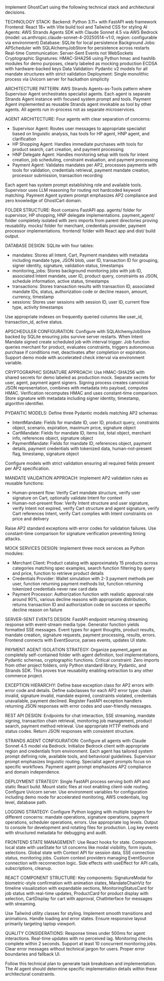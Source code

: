 Implement GhostCart using the following technical stack and architectural decisions.

TECHNOLOGY STACK:
Backend: Python 3.11+ with FastAPI web framework
Frontend: React 18+ with Vite build tool and Tailwind CSS for styling
AI Agents: AWS Strands Agents SDK with Claude Sonnet 4.5 via AWS Bedrock (model: us.anthropic.claude-sonnet-4-20250514-v1:0, region: configurable via environment)
Database: SQLite for local persistence
Background Jobs: APScheduler with SQLAlchemyJobStore for persistence across restarts
Real-time Communication: Server-Sent Events not WebSockets
Cryptographic Signatures: HMAC-SHA256 using Python hmac and hashlib modules for demo purposes, clearly labeled as mocking production ECDSA with hardware-backed keys
Data Validation: Pydantic v2 models for all mandate structures with strict validation
Deployment: Single monolithic process via Uvicorn server for hackathon simplicity

ARCHITECTURE PATTERN:
AWS Strands Agents-as-Tools pattern where Supervisor Agent orchestrates specialist agents. Each agent is separate Strands Agent instance with focused system prompt and tools. Payment Agent implemented as reusable Strands agent invokable as tool by other agents. All agents run in-process not as separate microservices.

AGENT ARCHITECTURE:
Four agents with clear separation of concerns:
- Supervisor Agent: Routes user messages to appropriate specialist based on linguistic analysis, has tools for HP agent, HNP agent, and clarification
- HP Shopping Agent: Handles immediate purchases with tools for product search, cart creation, and payment processing
- HNP Delegate Agent: Handles monitoring setup with tools for intent creation, job scheduling, constraint evaluation, and payment processing
- Payment Agent: Validates mandates per AP2, processes payments with tools for validation, credentials retrieval, payment mandate creation, processor submission, transaction recording

Each agent has system prompt establishing role and available tools. Supervisor uses LLM reasoning for routing not hardcoded keyword matching. Payment Agent system prompt emphasizes AP2 compliance and zero knowledge of GhostCart domain.

FOLDER STRUCTURE:
Root contains FastAPI app. agents/ folder for supervisor, HP shopping, HNP delegate implementations. payment_agent/ folder completely isolated with zero imports from parent directories proving reusability. mocks/ folder for merchant, credentials provider, payment processor implementations. frontend/ folder with React app and dist/ build output.

DATABASE DESIGN:
SQLite with four tables:
- mandates: Stores all Intent, Cart, Payment mandates with metadata including mandate type, JSON blob, user ID, transaction ID for grouping, signer identity, signature, validation status, timestamps
- monitoring_jobs: Stores background monitoring jobs with job ID, associated Intent mandate, user ID, product query, constraints as JSON, schedule information, active status, timestamps
- transactions: Stores transaction results with transaction ID, associated mandate IDs, status, authorization code or decline reason, amount, currency, timestamp
- sessions: Stores user sessions with session ID, user ID, current flow type, activity timestamps

Use appropriate indexes on frequently queried columns like user_id, transaction_id, active status.

APSCHEDULER CONFIGURATION:
Configure with SQLAlchemyJobStore backed by SQLite ensuring jobs survive server restarts. When Intent Mandate signed create scheduled job with interval trigger. Job function queries merchant for product, evaluates constraints, triggers autonomous purchase if conditions met, deactivates after completion or expiration. Support demo mode with accelerated check interval via environment variable.

CRYPTOGRAPHIC SIGNATURE APPROACH:
Use HMAC-SHA256 with shared secrets for demo labeled as production mock. Separate secrets for user, agent, payment agent signers. Signing process creates canonical JSON representation, combines with metadata into payload, computes HMAC. Verification recomputes HMAC and uses constant-time comparison. Store signature with metadata including signer identity, timestamp, algorithm identifier.

PYDANTIC MODELS:
Define three Pydantic models matching AP2 schemas:
- IntentMandate: Fields for mandate ID, user ID, product query, constraints object, scenario, expiration, maximum price, signature object
- CartMandate: Fields for mandate ID, items list, total object, merchant info, references object, signature object
- PaymentMandate: Fields for mandate ID, references object, payment details, payment credentials with tokenized data, human-not-present flag, timestamp, signature object

Configure models with strict validation ensuring all required fields present per AP2 specification.

MANDATE VALIDATION APPROACH:
Implement AP2 validation rules as reusable functions:
- Human-present flow: Verify Cart mandate structure, verify user signature on Cart, optionally validate Intent for context
- Human-not-present flow: Verify Intent structure and user signature, verify Intent not expired, verify Cart structure and agent signature, verify Cart references Intent, verify Cart complies with Intent constraints on price and delivery

Raise AP2 standard exceptions with error codes for validation failures. Use constant-time comparison for signature verification preventing timing attacks.

MOCK SERVICES DESIGN:
Implement three mock services as Python modules:
- Merchant Client: Product catalog with approximately 15 products across categories matching spec examples, search function filtering by query and price, function to retrieve product details
- Credentials Provider: Wallet simulation with 2-3 payment methods per user, function returning payment methods list, function returning tokenized credentials never raw card data
- Payment Processor: Authorization function with realistic approval rate around 90%, various decline reasons with appropriate distribution, returns transaction ID and authorization code on success or specific decline reason on failure

SERVER-SENT EVENTS DESIGN:
FastAPI endpoint returning streaming response with event-stream media type. Generator function yields formatted SSE messages. Event types for agent thoughts, product results, mandate creation, signature requests, payment processing, results, errors. Frontend connects with EventSource, parses events, updates UI state.

PAYMENT AGENT ISOLATION STRATEGY:
Organize payment_agent as completely self-contained folder with agent definition, tool implementations, Pydantic schemas, cryptographic functions. Critical constraint: Zero imports from other project folders, only Python standard library, Pydantic, and Strands SDK. This proves true reusability enabling extraction to any other commerce project.

EXCEPTION HIERARCHY:
Define base exception class for AP2 errors with error code and details. Define subclasses for each AP2 error type: chain invalid, signature invalid, mandate expired, constraints violated, credentials unavailable, payment declined. Register FastAPI exception handlers returning JSON responses with error codes and user-friendly messages.

REST API DESIGN:
Endpoints for chat interaction, SSE streaming, mandate signing, transaction chain retrieval, monitoring job management, product search, payment method retrieval. Use appropriate HTTP methods and status codes. Return JSON responses with consistent structure.

STRANDS AGENT CONFIGURATION:
Configure all agents with Claude Sonnet 4.5 model via Bedrock. Initialize Bedrock client with appropriate region and credentials from environment. Each agent has tailored system prompt defining role, available tools, and behavioral guidelines. Supervisor prompt emphasizes linguistic routing. Specialist agent prompts focus on specific workflows. Payment agent prompt emphasizes AP2 compliance and domain independence.

DEPLOYMENT STRATEGY:
Single FastAPI process serving both API and static React build. Mount static files at root enabling client-side routing. Configure Uvicorn server. Use environment variables for configuration including demo mode for accelerated monitoring, AWS credentials, log level, database path.

LOGGING STRATEGY:
Configure Python logging with multiple loggers for different concerns: mandate operations, signature operations, payment operations, scheduler operations, errors. Use appropriate log levels. Output to console for development and rotating files for production. Log key events with structured metadata for debugging and audit.

FRONTEND STATE MANAGEMENT:
Use React hooks for state. Component-local state with useState for UI concerns like modal visibility, form inputs, selections. Global state with Context API for session data, SSE connection status, monitoring jobs. Custom context providers managing EventSource connection with reconnection logic. Side effects with useEffect for API calls, subscriptions, cleanup.

REACT COMPONENT STRUCTURE:
Key components: SignatureModal for biometric-style confirmation with animation states, MandateChainViz for timeline visualization with expandable sections, MonitoringStatusCard for job status with real-time updates, ProductCard for product display with selection, CartDisplay for cart with approval, ChatInterface for messages with streaming.

Use Tailwind utility classes for styling. Implement smooth transitions and animations. Handle loading and error states. Ensure responsive layout primarily targeting laptop viewport.

QUALITY CONSIDERATIONS:
Response times under 500ms for agent interactions. Real-time updates with no perceived lag. Monitoring checks complete within 2 seconds. Support at least 10 concurrent monitoring jobs. Clear error messages without technical jargon for users. Proper error boundaries and fallback UI.

Follow this technical plan to generate task breakdown and implementation. The AI agent should determine specific implementation details within these architectural constraints.